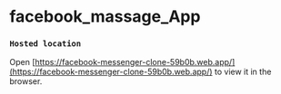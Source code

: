 # facebook_massage_App

### `Hosted location`  
Open [https://facebook-messenger-clone-59b0b.web.app/](https://facebook-messenger-clone-59b0b.web.app/) to view it in the browser. 